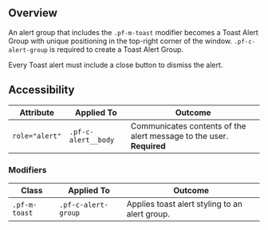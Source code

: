 ## Overview

An alert group that includes the `.pf-m-toast` modifier becomes a Toast Alert Group with unique positioning in the top-right corner of the window. `.pf-c-alert-group` is required to create a Toast Alert Group.

Every Toast alert must include a close button to dismiss the alert.

## Accessibility

| Attribute | Applied To | Outcome |
| -- | -- | -- |
| `role="alert"` | `.pf-c-alert__body` |  Communicates contents of the alert message to the user. **Required** |

### Modifiers

| Class | Applied To | Outcome |
| -- | -- | -- |
| `.pf-m-toast`| `.pf-c-alert-group` | Applies toast alert styling to an alert group. |
